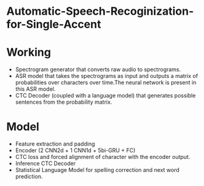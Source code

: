 # Automatic-Speech-Recoginization-for-Single-Accent

# Working
  * Spectrogram generator that converts raw audio to spectrograms.
  * ASR model that takes the spectrograms as input and outputs a matrix of probabilities over characters over time.The neural network is present in this ASR model.
  * CTC Decoder (coupled with a language model) that generates possible sentences from the probability matrix.

# Model
  * Feature extraction and padding
  * Encoder (2 CNN2d + 1 CNN1d + 5bi-GRU + FC)
  * CTC loss and forced alignment of character with the encoder output.
  * Inference CTC Decoder
  * Statistical Language Model for spelling correction and next word prediction.


